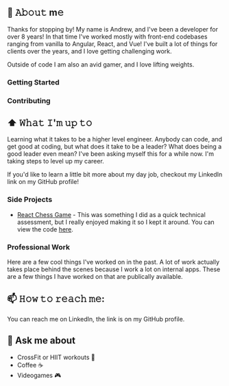 ## 📖 𝙰𝚋𝚘𝚞𝚝 m𝚎

Thanks for stopping by! My name is Andrew, and I've been a developer for over 8 years! In that time I've worked mostly with front-end codebases ranging from vanilla to Angular, React, and Vue! I've built a lot of things for clients over the years, and I love getting challenging work. 

Outside of code I am also an avid gamer, and I love lifting weights.

### Getting Started

### Contributing

## ⬆ 𝚆𝚑𝚊𝚝 𝙸'𝚖 𝚞𝚙 𝚝𝚘

Learning what it takes to be a higher level engineer. Anybody can code, and get good at coding, but what does it take to be a leader? What does being a good leader even mean? I've been asking myself this for a while now. I'm taking steps to level up my career.

If you'd like to learn a little bit more about my day job, checkout my LinkedIn link on my GitHub profile!

### Side Projects

- [React Chess Game](https://rococo-bavarois-680f44.netlify.app/) - This was something I did as a quick technical assessment, but I really enjoyed making it so I kept it around. You can view the code [here](https://github.com/agriffi10/react-chess?tab=readme-ov-file).

### Professional Work

Here are a few cool things I've worked on in the past. A lot of work actually takes place behind the scenes because I work a lot on internal apps. These are a few things I have worked on that are publically available.

## 📫 𝙷𝚘𝚠 𝚝𝚘 𝚛𝚎𝚊𝚌𝚑 𝚖𝚎:

You can reach me on LinkedIn, the link is on my GitHub profile.

## :raising_hand: Ask me about

- CrossFit or HIIT workouts :runner:
- Coffee :coffee:
- Videogames :video_game:
